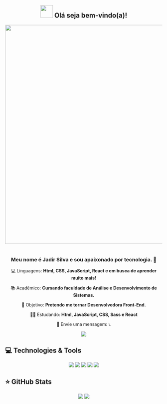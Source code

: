 <span align="center">

## <img src="https://i.imgur.com/0hdZ65D.gif" width="40px"> Olá seja bem-vindo(a)!</h2>

</span>

<div align="center">
<img align="center" src="https://media.giphy.com/media/L1R1tvI9svkIWwpVYr/giphy.gif" width="700px"/>

</div>


<br>

<h3 align="center"><strong>Meu nome é Jadir Silva e sou apaixonado por tecnologia. 💓</strong></h3>



<p align="center">
💻  Linguagens: <strong>Html, CSS, JavaScript, React e em busca de aprender muito mais!</strong>
</p>  

<p align="center">
📚  Acadêmico: <strong>Cursando faculdade de Análise e Desenvolvimento de Sistemas.</strong></br>
</p>

<p align="center">
🎯  Objetivo: <strong>Pretendo me tornar Desenvolvedora Front-End.</strong>
</p> 

<p align="center">
👩‍💻  Estudando: <strong> Html, JavaScript, CSS, Sass e React</strong>
</p> 





<p align="center">
  💌 Envie uma mensagem: ⤵️
</p>
</div>
<p align="center">
    <a href="https://www.facebook.com/jadir.silva.7731/" alt="Facebook">
  <img src="https://img.shields.io/badge/-Facebook-3b5998?style=flat-square&logo=facebook&logoColor=white&link=https://www.facebook.com/jadir.silva.7731/"/></a>
 </p> 
 
 ## 💻 Technologies & Tools

<p align="center"> 
  
 
<img src="https://img.shields.io/badge/JavaScript-F7DF1E?style=for-the-badge&logo=javascript&logoColor=black"/>
<img src="https://img.shields.io/badge/HTML5-E34F26?style=for-the-badge&logo=html5&logoColor=white"/>
<img src="https://img.shields.io/badge/CSS3-1572B6?style=for-the-badge&logo=css3&logoColor=white"/>
<img src="https://img.shields.io/badge/GitHub-100000?style=for-the-badge&logo=github&logoColor=white"/>
<img src="https://img.shields.io/badge/React-20232A?style=for-the-badge&logo=react&logoColor=61DAFB"/>

</p>

## ⭐ GitHub Stats

<p align = "center">
  <img src = "https://github-readme-stats.vercel.app/api?username=JadirSilva&show_icons=true&theme=bear&line_height=27">
   <img src = "https://github-readme-stats.vercel.app/api/top-langs/?username=JadirSilva&langs_count=5&theme=bear">
</p>







